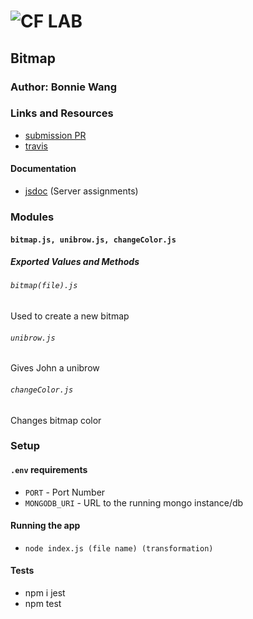# ![CF](http://i.imgur.com/7v5ASc8.png) LAB

## Bitmap

### Author: Bonnie Wang

### Links and Resources

- [submission PR](https://github.com/401-advanced-javascript-bw/lab-05-bitmaps/pull/1)
- [travis](https://www.travis-ci.com/401-advanced-javascript-bw/lab-05-bitmaps)

#### Documentation

- [jsdoc](http://xyz.com) (Server assignments)

### Modules

#### `bitmap.js, unibrow.js, changeColor.js`

##### Exported Values and Methods

###### `bitmap(file).js`

Used to create a new bitmap

###### `unibrow.js`

Gives John a unibrow

###### `changeColor.js`

Changes bitmap color

### Setup

#### `.env` requirements

- `PORT` - Port Number
- `MONGODB_URI` - URL to the running mongo instance/db

#### Running the app

- `node index.js (file name) (transformation)`

#### Tests

- npm i jest
- npm test
